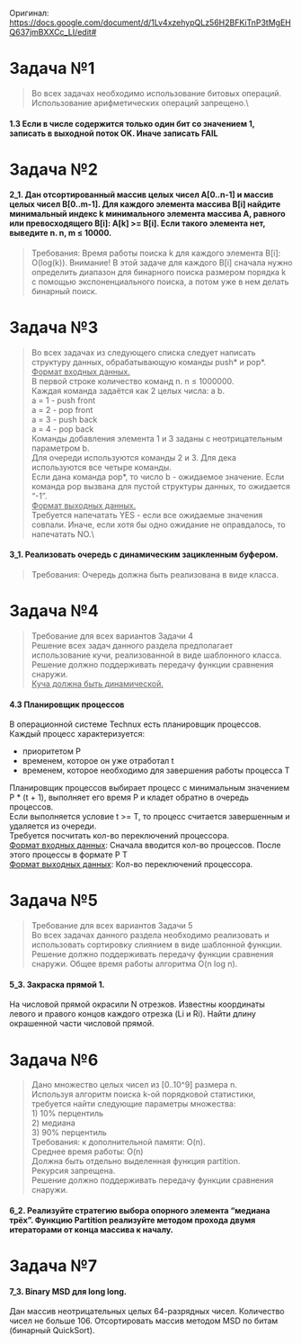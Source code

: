 Оригинал: https://docs.google.com/document/d/1Lv4xzehypQLz56H2BFKiTnP3tMgEHQ637jmBXXCc_LI/edit# 


# Задача №1
> Во всех задачах необходимо использование битовых операций. \
Использование арифметических операций запрещено.\

#### 1.3 Если в числе содержится только один бит со значением 1, записать в выходной поток OK. Иначе записать FAIL

# Задача №2
#### 2_1. Дан отсортированный массив целых чисел A[0..n-1] и массив целых чисел B[0..m-1]. Для каждого элемента массива B[i] найдите минимальный индекс k минимального элемента массива A, равного или превосходящего B[i]: A[k] >= B[i]. Если такого элемента нет, выведите n. n, m ≤ 10000.

> Требования: Время работы поиска k для каждого элемента B[i]: O(log(k)). Внимание! В этой задаче для каждого B[i] сначала нужно определить диапазон для бинарного поиска размером порядка k с помощью экспоненциального поиска, а потом уже в нем делать бинарный поиск.


# Задача №3
> Во всех задачах из следующего списка следует написать структуру данных, обрабатывающую команды push* и pop*.\
<ins>Формат входных данных.</ins>\
В первой строке количество команд n. n ≤ 1000000.\
Каждая команда задаётся как 2 целых числа: a b.\
a = 1 - push front\
a = 2 - pop front\
a = 3 - push back\
a = 4 - pop back\
Команды добавления элемента 1 и 3 заданы с неотрицательным параметром b.\
Для очереди используются команды 2 и 3. Для дека используются все четыре команды.\
Если дана команда pop*, то число b - ожидаемое значение. Если команда pop вызвана для пустой структуры данных, то ожидается “-1”. \
<ins>Формат выходных данных.</ins>\
Требуется напечатать YES - если все ожидаемые значения совпали. Иначе, если хотя бы одно ожидание не оправдалось, то напечатать NO.\

#### 3_1. Реализовать очередь с динамическим зацикленным буфером.
> Требования: Очередь должна быть реализована в виде класса.

# Задача №4
>Требование для всех вариантов Задачи 4\
Решение всех задач данного раздела предполагает использование кучи, реализованной в виде шаблонного класса. \
Решение должно поддерживать передачу функции сравнения снаружи.\
<ins>Куча должна быть динамической.</ins>

#### 4.3 Планировщик процессов
В операционной системе Technux есть планировщик процессов. \
Каждый процесс характеризуется:
- приоритетом P
- временем, которое он уже отработал t
- временем, которое необходимо для завершения работы процесса T

Планировщик процессов выбирает процесс с минимальным значением P * (t + 1), выполняет его время P и кладет обратно в очередь процессов.\
Если выполняется условие t >= T, то процесс считается завершенным и удаляется из очереди.\
Требуется посчитать кол-во переключений процессора.\
<ins>Формат входных данных</ins>:  Сначала вводится кол-во процессов. После этого процессы в формате P T\
<ins>Формат выходных данных</ins>: Кол-во переключений процессора.

# Задача №5
>Требование для всех вариантов Задачи 5\
Во всех задачах данного раздела необходимо реализовать и использовать сортировку слиянием в виде шаблонной функции. \
Решение должно поддерживать передачу функции сравнения снаружи.
Общее время работы алгоритма O(n log n).

#### 5_3. Закраска прямой 1.
На числовой прямой окрасили N отрезков. Известны координаты левого и правого концов каждого отрезка (Li и Ri). Найти длину окрашенной части числовой прямой.

# Задача №6
>Дано множество целых чисел из [0..10^9] размера n.\
Используя алгоритм поиска k-ой порядковой статистики, требуется найти следующие параметры множества:\
    1) 10%  перцентиль\
    2) медиана \
    3) 90%  перцентиль\
Требования: к дополнительной памяти: O(n). \
Среднее время работы: O(n)\
Должна быть отдельно выделенная функция partition. \
Рекурсия запрещена. \
Решение должно поддерживать передачу функции сравнения снаружи.

#### 6_2. Реализуйте стратегию выбора опорного элемента “медиана трёх”. Функцию Partition реализуйте методом прохода двумя итераторами от конца массива к началу.

# Задача №7

#### 7_3. Binary MSD для long long.
Дан массив неотрицательных целых 64-разрядных чисел. Количество чисел не больше 106. Отсортировать массив методом MSD по битам (бинарный QuickSort).


